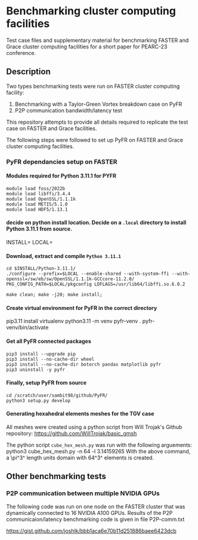 # Benchmarking cluster computing facilities
Test case files and supplementary material for benchmarking FASTER and Grace cluster computing facilities for a short paper for PEARC-23 conference.

## Description

Two types benchmarking tests were run on FASTER cluster computing facility: 
1. Benchmarking with a Taylor-Green Vortex breakdown case on PyFR
2. P2P communication bandwidth/latency test

This repository attempts to provide all details required to replicate the test case on FASTER and Grace facilities. 

The following steps were followed to set up PyFR on FASTER and Grace cluster computing facilities. 

### PyFR dependancies setup on FASTER

#### Modules required for Python 3.11.1 for PYFR
    module load foss/2022b
    module load libffi/3.4.4
    module load OpenSSL/1.1.1k
    module load METIS/5.1.0
    module load HDF5/1.13.1

#### decide on python install location. Decide on a `.local` directory to install Python 3.11.1 from source. 

INSTALL=
LOCAL=

#### Download, extract and compile `Python 3.11.1`

    cd $INSTALL/Python-3.11.1/
    ./configure --prefix=$LOCAL --enable-shared --with-system-ffi --with-openssl=/sw/eb/sw/OpenSSL/1.1.1k-GCCcore-11.2.0/ PKG_CONFIG_PATH=$LOCAL/pkgconfig LDFLAGS=/usr/lib64/libffi.so.6.0.2

    make clean; make -j20; make install;

#### Create virtual environment for PyFR in the correct directory

  pip3.11 install virtualenv
  python3.11 -m venv pyfr-venv
  . pyfr-venv/bin/activate

#### Get all PyFR connected packages

    pip3 install --upgrade pip
    pip3 install --no-cache-dir wheel
    pip3 install --no-cache-dir botorch pandas matplotlib pyfr
    pip3 uninstall -y pyfr

#### Finally, setup PyFR from source

    cd /scratch/user/sambit98/github/PyFR/
    python3 setup.py develop


#### Generating hexahedral elements meshes for the TGV case

All meshes were created using a python script from Will Trojak's Github repository:
  https://github.com/WillTrojak/basic_gmsh

The python script `cube_hex_mesh.py` was run with the following arguements:
  python3 cube_hex_mesh.py -n 64 -l 3.14159265 
With the above command, a \pi^3^ length units domain with 64^3^ elements is created.



## Other benchmarking tests
### P2P communication between multiple NVIDIA GPUs

The following code was run on one node on the FASTER cluster that was dynamically connected to 16 NVIDIA A100 GPUs. Results of the P2P communicaion/latency benchmarking code is given in file P2P-comm.txt

  https://gist.github.com/joshlk/bbb1aca6e70b11d251886baee6423dcb
